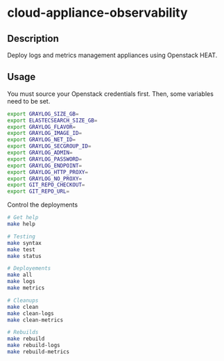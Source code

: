 # cloud-appliance-observability

## Description

Deploy logs and metrics management appliances using Openstack HEAT.

## Usage

You must source your Openstack credentials first. Then, some variables need to 
be set.

```bash
export GRAYLOG_SIZE_GB=
export ELASTECSEARCH_SIZE_GB=
export GRAYLOG_FLAVOR=
export GRAYLOG_IMAGE_ID=
export GRAYLOG_NET_ID=
export GRAYLOG_SECGROUP_ID=
export GRAYLOG_ADMIN=
export GRAYLOG_PASSWORD=
export GRAYLOG_ENDPOINT=
export GRAYLOG_HTTP_PROXY=
export GRAYLOG_NO_PROXY=
export GIT_REPO_CHECKOUT=
export GIT_REPO_URL=
```

Control the deployments

```bash
# Get help
make help

# Testing
make syntax
make test
make status

# Deployements
make all
make logs
make metrics

# Cleanups
make clean
make clean-logs
make clean-metrics

# Rebuilds
make rebuild
make rebuild-logs
make rebuild-metrics
```

